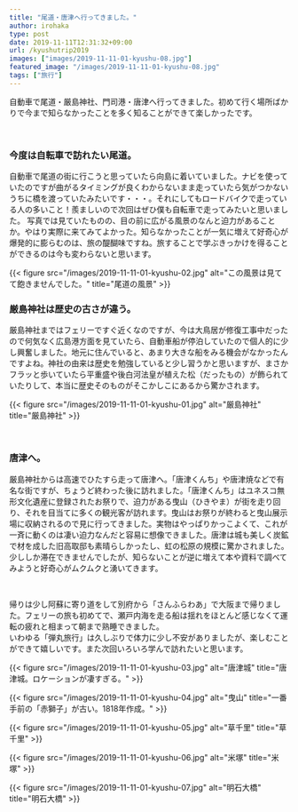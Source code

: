 ```yaml
---
title: "尾道・唐津へ行ってきました。"
author: irohaka
type: post
date: 2019-11-11T12:31:32+09:00
url: /kyushutrip2019
images: ["images/2019-11-11-01-kyushu-08.jpg"]
featured_image: "/images/2019-11-11-01-kyushu-08.jpg"
tags: ["旅行"]
---
```


自動車で尾道・厳島神社、門司港・唐津へ行ってきました。初めて行く場所ばかりで今まで知らなかったことを多く知ることができて楽しかったです。
<!--more-->

<br>

### 今度は自転車で訪れたい尾道。
自動車で尾道の街に行こうと思っていたら向島に着いていました。ナビを使っていたのですが曲がるタイミングが良くわからないまま走っていたら気がつかないうちに橋を渡っていたみたいです・・・。それにしてもロードバイクで走っている人の多いこと！羨ましいので次回はぜひ僕も自転車で走ってみたいと思いました。
写真では見ていたものの、目の前に広がる風景のなんと迫力があることか。やはり実際に来てみてよかった。知らなかったことが一気に増えて好奇心が爆発的に膨らむのは、旅の醍醐味ですね。旅することで学ぶきっかけを得ることができるのは今も変わらないと思います。

{{< figure src="/images/2019-11-11-01-kyushu-02.jpg" alt="この風景は見てて飽きませんでした。" title="尾道の風景" >}}

### 厳島神社は歴史の古さが違う。
厳島神社まではフェリーですぐ近くなのですが、今は大鳥居が修復工事中だったので何気なく広島港方面を見ていたら、自動車船が停泊していたので個人的に少し興奮しました。地元に住んでいると、あまり大きな船をみる機会がなかったんですよね。神社の由来は歴史を勉強していると少し習うかと思いますが、まさかフラッと歩いていたら平重盛や後白河法皇が植えた松（だったもの）が飾られていたりして、本当に歴史そのものがそこかしこにあるから驚かされます。
  

{{< figure src="/images/2019-11-11-01-kyushu-01.jpg" alt="厳島神社" title="厳島神社" >}}  

<br>  

### 唐津へ。
厳島神社からは高速でひたすら走って唐津へ。「唐津くんち」や唐津焼などで有名な街ですが、ちょうど終わった後に訪れました。「唐津くんち」はユネスコ無形文化遺産に登録されたお祭りで、迫力がある曳山（ひきやま）が街を走り回り、それを目当てに多くの観光客が訪れます。曳山はお祭りが終わると曳山展示場に収納されるので見に行ってきました。実物はやっぱりかっこよくて、これが一斉に動くのは凄い迫力なんだと容易に想像できました。唐津は城も美しく炭鉱で材を成した旧高取邸も素晴らしかったし、虹の松原の規模に驚かされました。少ししか滞在できませんでしたが、知らないことが逆に増えて本や資料で調べてみようと好奇心がムクムクと湧いてきます。  

<br>  

帰りは少し阿蘇に寄り道をして別府から「さんふらわあ」で大阪まで帰りました。フェリーの旅も初めてで、瀬戸内海を走る船は揺れをほとんど感じなくて運転の疲れと相まって朝まで熟睡できました。  
いわゆる「弾丸旅行」は久しぶりで体力に少し不安がありましたが、楽しむことができて嬉しいです。また次回いろいろ学んで訪れたいと思います。


{{< figure src="/images/2019-11-11-01-kyushu-03.jpg" alt="唐津城" title="唐津城。ロケーションが凄すぎる。" >}}  


{{< figure src="/images/2019-11-11-01-kyushu-04.jpg" alt="曳山" title="一番手前の「赤獅子」が古い。1818年作成。" >}}  
  

{{< figure src="/images/2019-11-11-01-kyushu-05.jpg" alt="草千里" title="草千里" >}}  
  

{{< figure src="/images/2019-11-11-01-kyushu-06.jpg" alt="米塚" title="米塚" >}}  
  

{{< figure src="/images/2019-11-11-01-kyushu-07.jpg" alt="明石大橋" title="明石大橋" >}}  
  

  